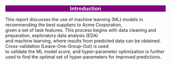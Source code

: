 <div class="list-group" id="list-tab" role="tablist">
<h3 class="list-group-item list-group-item-action active" data-toggle="list" style='color:white; background:purple; border:0' role="tab" aria-controls="home"><center>Introduction</center></h3>

This report discusses the use of machine learning (ML) models in recommending the best suppliers to Acme Corporation, </br>
given a set of task features. This process begins with data cleaning and preparation, exploratory data analysis (EDA) </br>
and machine learning, where results from predicted data can be obtained. Cross-validation (Leave-One-Group-Out) is used </br>
to validate the ML model score, and hyper-parameter optimization is further used to find the optimal set of hyper-parameters for improved predictions.</br>
